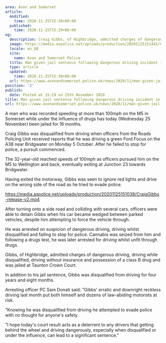 ```yaml
area: Avon and Somerset
article:
  modified:
    time: 2020-11-25T15:30+00:00
  published:
    time: 2020-11-25T15:29+00:00
og:
  description: Craig Gibbs, of Highbridge, admitted charges of dangerous driving, driving while disqualified, driving without insurance and possession of a class B drug and was jailed at Taunton Crown Court.
  image: https://media.aspolice.net/uploads/production/20201125151441/Craig-Gibbs-Landscape.jpg
  locale: en_GB
  site:
    name: Avon and Somerset Police
  title: Man given jail sentence following dangerous driving incident in Bridgwater | Avon and Somerset Police
  type: article
  updated:
    time: 2020-11-25T15:30+00:00
  url: https://www.avonandsomerset.police.uk/news/2020/11/man-given-jail-sentence-following-dangerous-driving-incident-in-bridgwater/
position: '2'
publish:
  date: Posted at 15:29 on 25th November 2020
title: Man given jail sentence following dangerous driving incident in Bridgwater | Avon and Somerset Police
url: https://www.avonandsomerset.police.uk/news/2020/11/man-given-jail-sentence-following-dangerous-driving-incident-in-bridgwater/
```

A man who was recorded speeding at more than 100mph on the M5 in Somerset while under the influence of drugs has today (Wednesday 25 November) been jailed for 16 months.

Craig Gibbs was disqualified from driving when officers from the Roads Policing Unit received reports that he was driving a green Ford Focus on the A38 near Bridgwater on Monday 5 October. After he failed to stop for police, a pursuit commenced.

The 32-year-old reached speeds of 100mph as officers pursued him on the M5 to Wellington and back, eventually exiting at Junction 23 towards Bridgwater.

Having exited the motorway, Gibbs was seen to ignore red lights and drive on the wrong side of the road as he tried to evade police.

https://media.aspolice.net/uploads/production/20201125151038/CraigGibbs-release-v2.mp4

After turning onto a side road and colliding with several cars, officers were able to detain Gibbs when his car became wedged between parked vehicles, despite him attempting to force the vehicle through.

He was arrested on suspicion of dangerous driving, driving whilst disqualified and failing to stop for police. Cannabis was seized from him and following a drugs test, he was later arrested for driving whilst unfit through drugs.

Gibbs, of Highbridge, admitted charges of dangerous driving, driving while disqualified, driving without insurance and possession of a class B drug and was jailed at Taunton Crown Court.

In addition to his jail sentence, Gibbs was disqualified from driving for four years and eight months.

Arresting officer PC Sam Donati said: "Gibbs' erratic and downright reckless driving last month put both himself and dozens of law-abiding motorists at risk.

"Knowing he was disqualified from driving he attempted to evade police with no thought for anyone's safety.

"I hope today's court result acts as a deterrent to any drivers that getting behind the wheel and driving dangerously, especially when disqualified or under the influence, can lead to a significant sentence."
